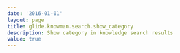 ```yaml
---
date: '2016-01-01'
layout: page
title: glide.knowman.search.show_category
description: Show category in knowledge search results
value: true
---
```

